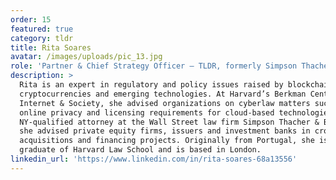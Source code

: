 ```yaml
---
order: 15
featured: true
category: tldr
title: Rita Soares
avatar: /images/uploads/pic_13.jpg
role: 'Partner & Chief Strategy Officer – TLDR, formerly Simpson Thacher & Bartlett'
description: >
  Rita is an expert in regulatory and policy issues raised by blockchain,
  cryptocurrencies and emerging technologies. At Harvard’s Berkman Center for
  Internet & Society, she advised organizations on cyberlaw matters such as
  online privacy and licensing requirements for cloud-based technologies. As a
  NY-qualified attorney at the Wall Street law firm Simpson Thacher & Bartlett,
  she advised private equity firms, issuers and investment banks in cross-border
  acquisitions and financing projects. Originally from Portugal, she is a
  graduate of Harvard Law School and is based in London.
linkedin_url: 'https://www.linkedin.com/in/rita-soares-68a13556'
---
```

